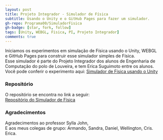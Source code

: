 ```yaml
---
layout: post
title: Projeto Integrador - Simulador de Física
subtitle: Usando o Unity e o GitHub Pages para fazer um simulador.
gh-repo: Programa00/SimuladorFisica
gh-badge: [star, fork, follow]
tags: [Unity, WEBGL, Fisica, PI, Projeto Integrador]
comments: true
---
```

Iniciamos os experimentos em simulação de Física usando o Unity, WEBGL e GitHub Pages para construir esse simulador simples de Física.  
Esse simulador é parte do Projeto Integrador dos alunos de Engenharia de Computação do polo de Louveira, e tem Erica Suguimoto entre os alunos.  
Você pode conferir o experimento aqui: [Simulador de Física usando o Unity](https://programa00.github.io/SimuladorFisica/)

### Repositório
O repositório se encontra no link a seguir:  
[Repositório do  Simulador de Física](https://github.com/Programa00/SimuladorFisica)

### Agradecimentos
Agradecimentos ao professor Sylla John,  
E aos meus colegas de grupo: Armando, Sandra, Daniel, Wellington, Cris.
Erica.
